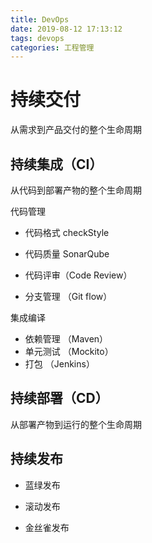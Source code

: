 ```yaml
---
title: DevOps
date: 2019-08-12 17:13:12
tags: devops
categories: 工程管理
---
```

# 持续交付
从需求到产品交付的整个生命周期
## 持续集成（CI）
从代码到部署产物的整个生命周期

 代码管理

 - 代码格式 checkStyle

 - 代码质量 SonarQube

 - 代码评审（Code Review）

 - 分支管理 （Git flow）

 集成编译

 - 依赖管理 （Maven）
 - 单元测试 （Mockito）
 - 打包 （Jenkins）
 
## 持续部署（CD）
从部署产物到运行的整个生命周期
## 持续发布

- 蓝绿发布

- 滚动发布

- 金丝雀发布